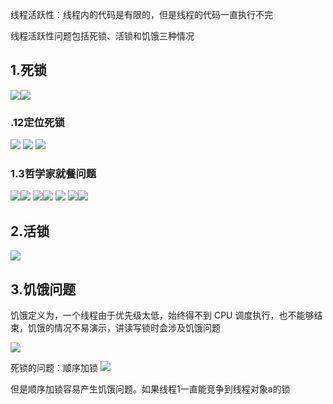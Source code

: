线程活跃性：线程内的代码是有限的，但是线程的代码一直执行不完

线程活跃性问题包括死锁、活锁和饥饿三种情况
## 1.死锁
![](assets/10线程的活跃性/file-20250911210523310.png)![](assets/10线程的活跃性/file-20250911210544403.png)


### .12定位死锁
![](assets/10线程的活跃性/file-20250911210909611.png)
![](assets/10线程的活跃性/file-20250911210956943.png)
![](assets/10线程的活跃性/file-20250911211019034.png)

### 1.3哲学家就餐问题
![](assets/10线程的活跃性/file-20250911211219171.png)![](assets/10线程的活跃性/file-20250911211438847.png)
![](assets/10线程的活跃性/file-20250911211453805.png)![](assets/10线程的活跃性/file-20250911211515568.png)
![](assets/10线程的活跃性/file-20250911211554459.png)
![](assets/10线程的活跃性/file-20250911211651511.png)![](assets/10线程的活跃性/file-20250911211716145.png)


## 2.活锁
![](assets/10线程的活跃性/file-20250911212047601.png)

## 3.饥饿问题
饥饿定义为，一个线程由于优先级太低，始终得不到 CPU 调度执行，也不能够结束，饥饿的情况不易演示，讲读写锁时会涉及饥饿问题

![](assets/10线程的活跃性/file-20250911212304831.png)

死锁的问题：顺序加锁
![](assets/10线程的活跃性/file-20250911212338942.png)

但是顺序加锁容易产生饥饿问题。如果线程1一直能竞争到线程对象a的锁